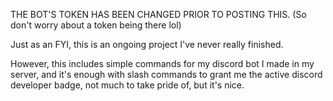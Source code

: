 THE BOT'S TOKEN HAS BEEN CHANGED PRIOR TO POSTING THIS. (So don't worry about a token being there lol)

Just as an FYI, this is an ongoing project I've never really finished. 

However, this includes simple commands for my discord bot I made in my server, and it's enough with slash commands to grant me the active discord developer badge, not much to take pride of, but it's nice. 

